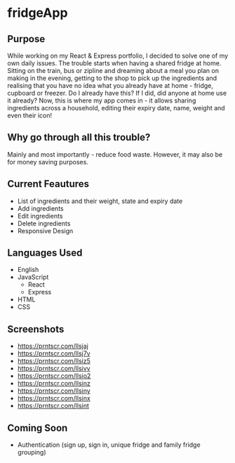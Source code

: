 # fridgeApp

## Purpose
While working on my React & Express portfolio, I decided to solve one of my own daily issues.
The trouble starts when having a shared fridge at home. Sitting on the train, bus or zipline and dreaming about a meal you plan on making in the evening, getting to the shop to pick up the ingredients and realising that you have no idea what you already have at home - fridge, cupboard or freezer. Do I already have this? If I did, did anyone at home use it already? Now, this is where my app comes in - it allows sharing ingredients across a household, editing their expiry date, name, weight and even their icon!

## Why go through all this trouble?
Mainly and most importantly - reduce food waste. However, it may also be for money saving purposes.

## Current Feautures
* List of ingredients and their weight, state and expiry date
* Add ingredients
* Edit ingredients
* Delete ingredients
* Responsive Design

## Languages Used
* English
* JavaScript
    * React
    * Express
* HTML
* CSS

## Screenshots
* https://prntscr.com/llsjaj
* https://prntscr.com/llsj7v
* https://prntscr.com/llsiz5
* https://prntscr.com/llsivv
* https://prntscr.com/llsio2
* https://prntscr.com/llsinz
* https://prntscr.com/llsiny
* https://prntscr.com/llsinx
* https://prntscr.com/llsint

## Coming Soon
* Authentication (sign up, sign in, unique fridge and family fridge grouping)
